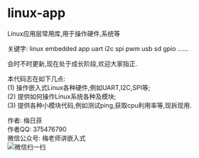 # linux-app
Linux应用层常用库,用于操作硬件,系统等

关键字: linux embedded app uart i2c spi pwm usb sd gpio ......  

会时不时更新,现在处于成长阶段,欢迎大家指正.


本代码志在如下几点:  
(1) 操作嵌入式Linux各种硬件,例如UART,I2C,SPI等;  
(2) 提供如何操作Linux系统各种及模块;  
(3) 提供各种小模块代码,例如测试ping,获取cpu利用率等,现拆现用.  

作者: 梅日菲  
作者QQ: 375476790  
微信公众号: 梅老师讲嵌入式  
![微信扫一扫](https://github.com/Teacher-May/linux-app/raw/master/pic/WXGZH.jpg)
